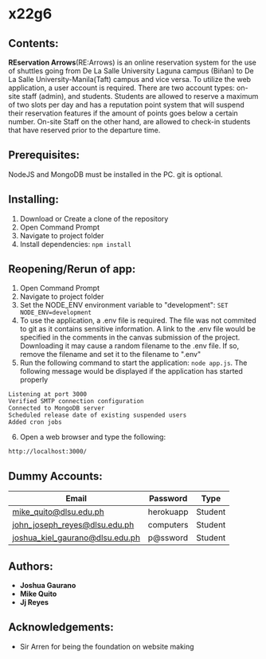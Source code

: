 # x22g6

## Contents:
**REservation Arrows**(RE:Arrows) is an online reservation system for the use of shuttles going from De La Salle University Laguna campus (Biñan) to De La Salle University-Manila(Taft) campus and vice versa. To utilize the web application, a user account is required.  There are two account types: on-site staff (admin), and students. Students are allowed to reserve a maximum of two slots per day and has a reputation point system that will suspend their reservation features if the amount of points goes below a certain number. On-site Staff on the other hand, are allowed to check-in students that have reserved prior to the departure time.

## Prerequisites: 
NodeJS and MongoDB must be installed in the PC. git is optional.

## Installing: 
1. Download or Create a clone of the repository
2. Open Command Prompt 
3. Navigate to project folder
4. Install dependencies: `npm install`

## Reopening/Rerun of app:
1. Open Command Prompt 
2. Navigate to project folder
3. Set the NODE_ENV environment variable to "development": `SET NODE_ENV=development` 
4. To use the application, a .env file is required.  The file was not commited to git as it contains sensitive information.  A link to the .env file would be specified in the comments in the canvas submission of the project. Downloading it may cause a random filename to the .env file. If so, remove the filename and set it to the filename to ".env"
5. Run the following command to start the application: `node app.js`.  The following message would be displayed if the application has started properly
```
Listening at port 3000
Verified SMTP connection configuration
Connected to MongoDB server
Scheduled release date of existing suspended users
Added cron jobs
```
6. Open a web browser and type the following:
```
http://localhost:3000/
```

## Dummy Accounts:
| Email                      | Password   | Type    |
|----------------------------|------------|---------|
| mike_quito@dlsu.edu.ph     | herokuapp | Student   |
| john_joseph_reyes@dlsu.edu.ph       | computers  | Student |
| joshua_kiel_gaurano@dlsu.edu.ph | p@ssword   | Student |

## Authors:
* **Joshua Gaurano** 
* **Mike Quito**
* **Jj Reyes**


## Acknowledgements:
* Sir Arren for being the foundation on website making
